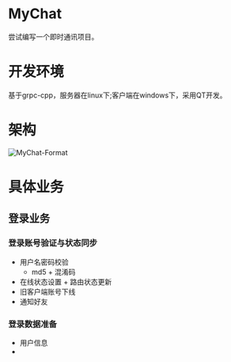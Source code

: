 # MyChat
尝试编写一个即时通讯项目。

# 开发环境 
基于grpc-cpp，服务器在linux下;客户端在windows下，采用QT开发。

# 架构
![MyChat-Format]()

# 具体业务
## 登录业务
### 登录账号验证与状态同步
- 用户名密码校验
    - md5 + 混淆码
- 在线状态设置 + 路由状态更新
- 旧客户端账号下线
- 通知好友

### 登录数据准备
- 用户信息
- 